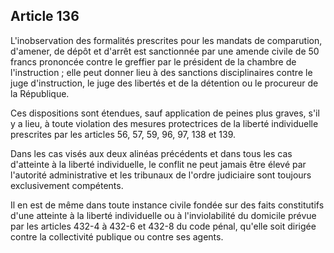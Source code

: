 Article 136
----
L'inobservation des formalités prescrites pour les mandats de comparution,
d'amener, de dépôt et d'arrêt est sanctionnée par une amende civile de 50 francs
prononcée contre le greffier par le président de la chambre de l'instruction ;
elle peut donner lieu à des sanctions disciplinaires contre le juge
d'instruction, le juge des libertés et de la détention ou le procureur de la
République.

Ces dispositions sont étendues, sauf application de peines plus graves, s'il y a
lieu, à toute violation des mesures protectrices de la liberté individuelle
prescrites par les articles 56, 57, 59, 96, 97, 138 et 139.

Dans les cas visés aux deux alinéas précédents et dans tous les cas d'atteinte à
la liberté individuelle, le conflit ne peut jamais être élevé par l'autorité
administrative et les tribunaux de l'ordre judiciaire sont toujours
exclusivement compétents.

Il en est de même dans toute instance civile fondée sur des faits constitutifs
d'une atteinte à la liberté individuelle ou à l'inviolabilité du domicile prévue
par les articles 432-4 à 432-6 et 432-8 du code pénal, qu'elle soit dirigée
contre la collectivité publique ou contre ses agents.
